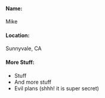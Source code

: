 #### Name:
Mike

#### Location:
Sunnyvale, CA

#### More Stuff:
- Stuff
- And more stuff
- Evil plans (shhh! it is super secret)
